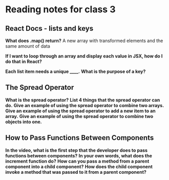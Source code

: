 # Reading notes for class 3

## React Docs - lists and keys

**What does .map() return?**
A new array with transformed elements and the same amount of data

**If I want to loop through an array and display each value in JSX, how do I do that in React?**

**Each list item needs a unique ____.**
**What is the purpose of a key?**

## The Spread Operator

**What is the spread operator?**
**List 4 things that the spread operator can do.**
**Give an example of using the spread operator to combine two arrays.**
**Give an example of using the spread operator to add a new item to an array.**
**Give an example of using the spread operator to combine two objects into one.**

## How to Pass Functions Between Components

**In the video, what is the first step that the developer does to pass functions between components?**
**In your own words, what does the increment function do?**
**How can you pass a method from a parent component into a child component?**
**How does the child component invoke a method that was passed to it from a parent component?**
